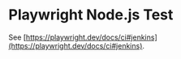 # Playwright Node.js Test

See [https://playwright.dev/docs/ci#jenkins](https://playwright.dev/docs/ci#jenkins).
